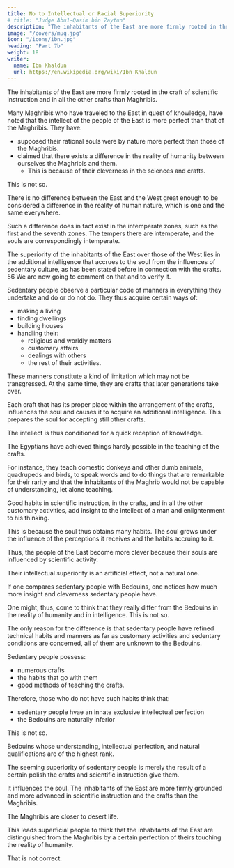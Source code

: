 ```yaml
---
title: No to Intellectual or Racial Superiority
# title: "Judge Abu1-Qasim bin Zaytun"
description: "The inhabitants of the East are more firmly rooted in the craft of scientific instruction and in all the other crafts than Maghribis"
image: "/covers/muq.jpg"
icon: "/icons/ibn.jpg"
heading: "Part 7b"
weight: 18
writer:
  name: Ibn Khaldun
  url: https://en.wikipedia.org/wiki/Ibn_Khaldun
---
```




The inhabitants of the East are more firmly rooted in the craft of scientific instruction and in all the other crafts than Maghribis. 

Many Maghribis who have traveled to the East in quest of knowledge, have noted that the intellect of the people of the East is more perfect than that of the Maghribis. They have:
- supposed their rational souls were by nature more perfect than those of the Maghribis. 
- claimed that there exists a difference in the reality of humanity between ourselves the Maghribis and them.
  - This is because of their cleverness in the sciences and crafts.

This is not so.

There is no difference between the East and the West great enough to be considered a difference in the reality of human nature, which is one and the same everywhere.

Such a difference does in fact exist in the intemperate zones, such as the first and the seventh zones. The tempers there are intemperate, and the souls are correspondingly intemperate.

The superiority of the inhabitants of the East over those of the West lies in the additional intelligence that accrues to the soul from the influences of sedentary culture, as has been stated before in connection with the crafts. 56 We are now going to comment on that and to verify it. 

Sedentary people observe a particular code of manners in everything they undertake and do or do not do. They thus acquire certain ways of:
- making a living
- finding dwellings
- building houses
- handling their:
  - religious and worldly matters
  - customary affairs
  - dealings with others
  - the rest of their activities.

 <!-- 57  -->

These manners constitute a kind of limitation which may not be transgressed. At the same time, they are crafts that later generations take over.

Each craft that has its proper place within the arrangement of the crafts, influences the soul and causes it to acquire an additional intelligence. This prepares the soul for accepting still other crafts. 

The intellect is thus conditioned for a quick reception of knowledge.

The Egyptians have achieved things hardly possible in the teaching of the crafts.

For instance, they teach domestic donkeys and other dumb animals, quadrupeds and birds, to speak words and to do things that are remarkable for their rarity and that the inhabitants of the Maghrib would not be capable of understanding, let alone teaching. 

<!-- 58 -->

Good habits in scientific instruction, in the crafts, and in all the other customary activities, add insight to the intellect of a man and enlightenment to his thinking. 

This is because the soul thus obtains many habits. The soul grows under the influence of the perceptions it receives and the habits accruing to it. 

Thus, the people of the East become more clever because their souls are influenced by scientific activity.

Their intellectual superiority is an artificial effect, not a natural one.  

<!-- The common people then suppose that it is a difference in the reality of humanity. This is not so.  -->

If one compares sedentary people with Bedouins, one notices how much more insight and cleverness sedentary people have.

One might, thus, come to think that they really differ from the Bedouins in the reality of humanity and in intelligence. This is not so. 

The only reason for the difference is that sedentary people have refined technical habits and manners as far as customary activities and sedentary conditions are concerned, all of them are unknown to the Bedouins.

Sedentary people possess:
- numerous crafts
- the habits that go with them
- good methods of teaching the crafts. 

Therefore, those who do not have such habits think that:
- sedentary people hvae an innate exclusive intellectual perfection 
- the Bedouins are naturally inferior

This is not so. 

Bedouins whose understanding, intellectual perfection, and natural qualifications are of the highest rank. 

The seeming superiority of sedentary people is merely the result of a certain polish the crafts and scientific instruction give them. 

It influences the soul. The inhabitants of the East are more firmly grounded and more advanced in scientific instruction and the crafts than the Maghribis.

The Maghribis are closer to desert life.

This leads superficial people to think that the inhabitants of the East are distinguished from the Maghribis by a certain perfection of theirs touching the reality of humanity. 

That is not correct. 
